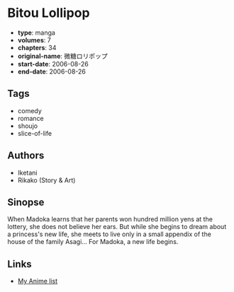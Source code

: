 # Bitou Lollipop

-   **type**: manga
-   **volumes**: 7
-   **chapters**: 34
-   **original-name**: 微糖ロリポップ
-   **start-date**: 2006-08-26
-   **end-date**: 2006-08-26

## Tags

-   comedy
-   romance
-   shoujo
-   slice-of-life

## Authors

-   Iketani
-   Rikako (Story & Art)

## Sinopse

When Madoka learns that her parents won hundred million yens at the lottery, she does not believe her ears. But while she begins to dream about a princess's new life, she meets to live only in a small appendix of the house of the family Asagi... For Madoka, a new life begins.

## Links

-   [My Anime list](https://myanimelist.net/manga/13099/Bitou_Lollipop)
